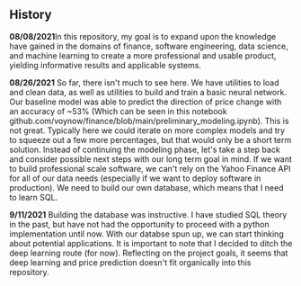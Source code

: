 ## History

**08/08/2021**In this repository, my goal is to expand upon the knowledge have gained in the domains of finance, software engineering, data science, and machine learning to create a more professional and usable product, yielding informative results and applicable systems.

**08/26/2021** So far, there isn't much to see here. We have utilities to load and clean data, as well as utilities to build and train a basic neural network. Our baseline model was able to predict the direction of price change with an accuracy of ~53% (Which can be seen in this notebook github.com/voynow/finance/blob/main/preliminary_modeling.ipynb). This is not great. Typically here we could iterate on more complex models and try to squeeze out a few more percentages, but that would only be a short term solution. Instead of continuing the modeling phase, let's take a step back and consider possible next steps with our long term goal in mind. If we want to build professional scale software, we can't rely on the Yahoo Finance API for all of our data needs (especially if we want to deploy software in production). We need to build our own database, which means that I need to learn SQL.

**9/11/2021** Building the database was instructive. I have studied SQL theory in the past, but have not had the opportunity to proceed with a python implementation until now. With our databse spun up, we can start thinking about potential applications. It is important to note that I decided to ditch the deep learning route (for now). Reflecting on the project goals, it seems that deep learning and price prediction doesn't fit organically into this repository. 
